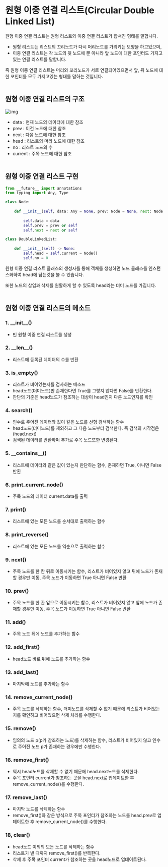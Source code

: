# 원형 이중 연결 리스트(Circular Double Linked List)

원형 이중 연결 리스트는 원형 리스트와 이중 연결 리스트가 합쳐진 형태를 말합니다.
- 원형 리스트는 리스트의 꼬리노드가 다시 머리노드를 가리키는 모양을 하고있으며,
- 이중 연결 리스트는 각 노드의 뒷 노드에 뿐 아니라 앞 노드에 대한 포인터도 가지고 있는 연결 리스트를 말합니다.

즉 원형 이중 연결 리스트는 머리와 꼬리노드가 서로 연결되어있으면서 앞, 뒤 노드에 대한 포인터를 모두 가지고있는 형태를 말하는 것입니다.
<br><br>

## 원형 이중 연결 리스트의 구조
![img](https://media.geeksforgeeks.org/wp-content/uploads/Circular-doubly-linked-list.png) 
<br>
- data : 현재 노드의 데이터에 대한 참조
- prev : 이전 노드에 대한 참조
- next : 다음 노드에 대한 참조
- head : 리스트의 머리 노드에 대한 참조
- no : 리스트 노드의 수
- current : 주목 노드에 대한 참조
<br><br>

## 원형 이중 연결 리스트 구현
```python
from __future__ import annotations
from typing import Any, Type

class Node:
    
    def __init__(self, data: Any = None, prev: Node = None, next: Node = None) -> None:
        
        self.data = data
        self.prev = prev or self
        self.next = next or self

class DoubleLinkedList:
    
    def __init__(self) -> None:
        self.head = self.current = Node()
        self.no = 0
```
원형 이중 연결 리스트 클래스의 생성자를 통해 객체를 생성하면 노드 클래스를 인스턴스화하여 head에 담는것을 볼 수 있습니다.

또한 노드의 삽입과 삭제를 원활하게 할 수 있도록 head라는 더미 노드를 가집니다.
<br><br>

## 원형 이중 연결 리스트의 메소드
### 1. \_\_init__()
- 빈 원형 이중 연결 리스트를 생성
### 2. \_\_len__()
- 리스트에 등록된 데이터의 수를 반환
### 3. is_empty()
- 리스트가 비어있는지를 검사하는 메소드
- head노드(더미노드)만 존재한다면 True를 그렇지 않다면 False를 반환한다.
- 판단의 기준은 head노드가 참조하는 대상이 head인지 다른 노드인지를 확인
### 4. search()
- 인수로 주어진 데이터와 값이 같은 노드를 선형 검색하는 함수
- head노드(더미노드)를 제외하고 그 다음 노드부터 검색한다. 즉 검색의 시작점은(head.next)
- 검색된 데이터를 반환하며 추가로 주목 노드또한 변경된다.
### 5. \_\_contains__()
- 리스트에 데이터와 같은 값이 있는지 판단하는 함수, 존재하면 True, 아니면 False 반환
### 6. print_current_node()
- 주목 노드의 데이터 current.data를 출력
### 7. print()
- 리스트에 있는 모든 노드를 순서대로 출력하는 함수
### 8. print_reverse()
- 리스트에 있는 모든 노드를 역순으로 출력하는 함수
### 9. next()
- 주목 노드를 한 칸 뒤로 이동시키는 함수, 리스트가 비어있지 않고 뒤에 노드가 존재할 경우만 이동, 주목 노드가 이동하면 True 아니면 False 반환
### 10. prev()
- 주목 노드를 한 칸 앞으로 이동시키는 함수, 리스트가 비어있지 않고 앞에 노드가 존재할 경우만 이동, 주목 노드가 이동하면 True 아니면 False 반환
### 11. add()
- 주목 노드 뒤에 노드를 추가하는 함수
### 12. add_first()
- head노드 바로 뒤에 노드를 추가하는 함수
### 13. add_last()
- 마지막에 노드를 추가하는 함수
### 14. remove_current_node()
- 주목 노드를 삭제하는 함수, 더미노드를 삭제할 수 없기 때문에 리스트가 비어있는지를 확인하고 비어있으면 삭제 처리를 수행한다.
### 15. remove()
- 임의의 노드 p(p가 참조하는 노드)를 삭제하는 함수, 리스트가 비어있지 않고 인수로 주어진 노드 p가 존재하는 경우에만 수행한다.
### 16. remove_first()
- 역시 head노드를 삭제할 수 없기 때문에 head.next노드를 삭제한다.
- 주목 포인터 current가 참조하는 곳을 head.next로 업데이트한 후 remove_current_node()를 수행한다.
### 17. remove_last()
- 마지막 노드를 삭제하는 함수
- remove_first()와 같은 방식으로 주목 포인터가 참조하는 노드를 head.prev로 업데이트한 후 remove_current_node()를 수행한다.
### 18, clear()
- head노드 이외의 모든 노드를 삭제하는 함수
- 리스트가 빌 때까지 remove_first()를 반복한다.
- 삭제 후 주목 포인터 current가 참조하는 곳을 head노드로 업데이트된다.